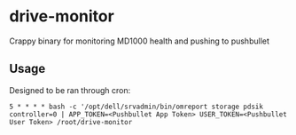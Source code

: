 # drive-monitor
Crappy binary for monitoring MD1000 health and pushing to pushbullet

## Usage

Designed to be ran through cron:

```
5 * * * * bash -c '/opt/dell/srvadmin/bin/omreport storage pdsik controller=0 | APP_TOKEN=<Pushbullet App Token> USER_TOKEN=<Pushbullet User Token> /root/drive-monitor
```
